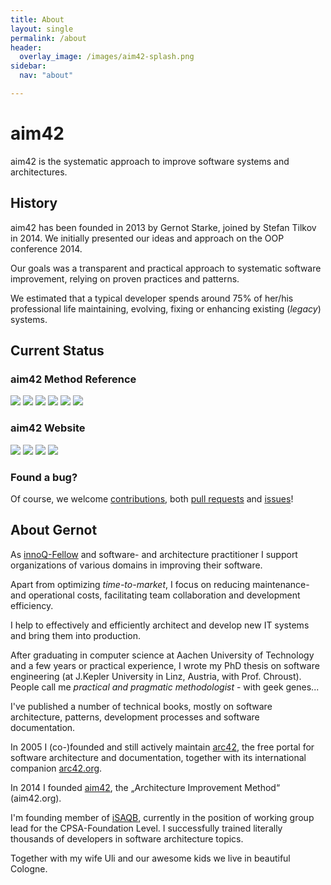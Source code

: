 ```yaml
---
title: About
layout: single
permalink: /about
header:
  overlay_image: /images/aim42-splash.png
sidebar:
  nav: "about"

---
```


# aim42

aim42 is the systematic approach to improve software systems and architectures.

## History
aim42  has been founded in 2013 by Gernot Starke, joined by Stefan Tilkov in 2014.
We initially presented our ideas and approach on the OOP conference 2014.

Our goals was a transparent and practical approach to systematic software improvement,
relying on proven practices and patterns.

We estimated that a typical developer spends around 75% of her/his professional
life maintaining, evolving, fixing or enhancing existing (_legacy_) systems.




## Current Status

### aim42 Method Reference
[![](http://img.shields.io/travis/aim42/aim42/master.svg)](https://travis-ci.org/aim42/aim42)
[![](https://img.shields.io/github/issues/aim42/aim42.svg)](https://github.com/aim42/aim42/issues)
[![](https://img.shields.io/github/issues-closed-raw/aim42/aim42.svg)](https://github.com/aim42/aim42/issues)
[![](https://img.shields.io/github/stars/aim42/aim42.svg)](https://github.com/aim42/aim42/stargazers)
[![](https://img.shields.io/github/contributors/aim42/aim42.svg)](https://github.com/aim42/aim42/graphs/contributors)
[![](https://img.shields.io/twitter/follow/arc_improve42.svg?style=social&label=Followers)](https://twitter.com/arc_improve42)

### aim42 Website
[![](https://img.shields.io/github/issues/aim42/aim42.org-site.svg)](https://github.com/aim42/aim42.org-site/issues)
[![](https://img.shields.io/github/issues-closed-raw/aim42/aim42.org-site.svg)](https://github.com/aim42/aim42.org-site/issues)
[![](https://img.shields.io/github/stars/aim42/aim42.org-site.svg)](https://github.com/aim42/aim42.org-site/stargazers)
[![](https://img.shields.io/github/contributors/aim42/aim42.org-site.svg)](https://github.com/aim42/aim42.org-site/graphs/contributors)

### Found a bug?

Of course, we welcome [contributions](/contribute), both [pull requests](https://github.com/aim42/aim42/pulls)
and [issues](https://github.com/aim42/aim42/issues)!


## About Gernot

As [innoQ-Fellow](https://innoq.com) and software- and architecture practitioner
I support organizations of various domains in improving their software.

Apart from optimizing _time-to-market_, I focus on reducing maintenance- and operational costs,
facilitating team collaboration and development efficiency.

I help to effectively and efficiently architect and develop new IT systems
and bring them into production.

After graduating in computer science at Aachen University of Technology and a few years
or practical experience, I wrote my PhD thesis on software engineering (at J.Kepler
  University in Linz, Austria, with Prof. Chroust). People call me _practical and pragmatic methodologist_ - with geek genes...

I've published a number of technical books, mostly on software architecture,
patterns, development processes and software documentation.

In 2005 I (co-)founded and still actively maintain [arc42](http://arc42.de),
the free portal for software architecture and documentation, together with its
international companion [arc42.org](http://arc42.org).

In 2014 I founded [aim42](http://aim42.org), the „Architecture Improvement Method“
(aim42.org).

I'm founding member of [iSAQB](https://isaqb.org), currently in the position of working
group lead for the CPSA-Foundation Level. I successfully trained literally thousands
of developers in software architecture topics.

Together with my wife Uli and our awesome kids we live in beautiful Cologne.
